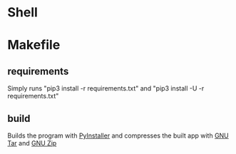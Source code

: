 # Shell

# Makefile

## requirements

Simply runs "pip3 install -r requirements.txt" and "pip3 install -U -r requirements.txt"

## build

Builds the program with [PyInstaller](https://pyinstaller.org/) and compresses the built app with [GNU Tar](https://www.gnu.org/software/tar/) and [GNU Zip](https://www.gnu.org/software/gzip/)
